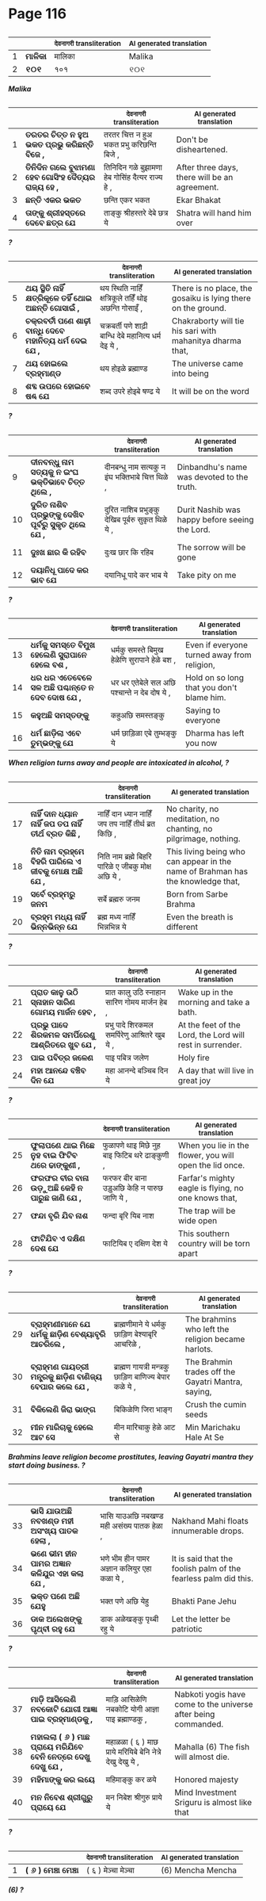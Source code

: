 # Page 116
## 
| | | <sub>देवनागरी transliteration</sub> | <sub>AI generated translation</sub> |
| --- | --- | --- | ---|
| 1 | **ମାଳିକା** | मालिका | Malika | <!-- Block 1 -->
| 2 | **୧୦୧** | १०१ | ୧୦୧ | <!-- Block 8 -->
<!-- Section [1], [8],  -->
<!-- Placeholder for translation. Place text between the underscores(_) and with no leading or trailing spaces. -->
**_Malika_**


## 
| | | <sub>देवनागरी transliteration</sub> | <sub>AI generated translation</sub> |
| --- | --- | --- | ---|
| 1 | **ତରତର ଚିତ୍ତ ନ ହୁଅ ଭକତ ପ୍ରଭୁ କରିଛନ୍ତି ବିଜେ ,** | तरतर चित्त न हुअ भकत प्रभु करिछन्ति बिजे , | Don&#39;t be disheartened. | <!-- Block 2 -->
| 2 | **ତିନିଦିନ ଗଲେ ବୁଝାମଣା ହେବ ଗୋସିଂହ ଦୈତ୍ୟର ରାଜ୍ୟ ହେ ,** | तिनिदिन गळे बुझामणा हेब गोसिंह दैत्यर राज्य हे , | After three days, there will be an agreement. | <!-- Block 2 -->
| 3 | **ଛନ୍ତି ଏକର ଭକତ** | छन्ति एकर भकत | Ekar Bhakat | <!-- Block 2 -->
| 4 | **ତାଙ୍କୁ ଶ୍ରୀହସ୍ତରେ ଦେବେ ଛତ୍ର ଯେ** | ताङ्कु श्रीहस्तरे देबे छत्र ये | Shatra will hand him over | <!-- Block 3 -->

**_?_**

## 
| | | <sub>देवनागरी transliteration</sub> | <sub>AI generated translation</sub> |
| --- | --- | --- | ---|
| 5 | **ଥୟ ସ୍ଥିତି ନାହିଁ କ୍ଷତ୍ରିକୂଳେ ତହିଁ ଥୋଇ ଅଛନ୍ତି ଗୋସାଇଁ ,** | थय स्थिति नाहिँ क्षत्रिकूले तहिँ थोइ अछन्ति गोसाइँ , | There is no place, the gosaiku is lying there on the ground. | <!-- Block 3 -->
| 6 | **ଚକ୍ରବର୍ତୀ ପଣେ ଶାଢ଼ୀ ବାନ୍ଧି ଦେବେ ମହାନିତ୍ୟ ଧର୍ମ ଦେଇ ଯେ ,** | चक्रबर्ती पणे शाढ़ी बान्धि देबे महानित्य धर्म देइ ये , | Chakraborty will tie his sari with mahanitya dharma that, | <!-- Block 3 -->
| 7 | **ଥୟ ହୋଇଲେ ବ୍ରହ୍ମାଣ୍ଡ** | थय होइळे ब्रह्माण्ड | The universe came into being | <!-- Block 3 -->
| 8 | **ଶବ୍ଦ ଉପରେ ହୋଇବେ ଷଣ୍ଢ ଯେ** | शब्द उपरे होइबे षण्ढ ये | It will be on the word | <!-- Block 4 -->

**_?_**

## 
| | | <sub>देवनागरी transliteration</sub> | <sub>AI generated translation</sub> |
| --- | --- | --- | ---|
| 9 | **ଦୀନବନ୍ଧୁ ନାମ ସତ୍ୟକୁ ନ ଇଂଘ ଭକ୍ତିଭାବେ ଚିତ୍ତ ଥିଲେ ,** | दीनबन्धु नाम सत्यकु न इंघ भक्तिभाबे चित्त थिळे , | Dinbandhu&#39;s name was devoted to the truth. | <!-- Block 4 -->
| 10 | **ଦୁରିତ ନାଶିବ ପ୍ରଭୁଙ୍କୁ ଦେଖିବ ପୂର୍ବରୁ ସୁକୃତ ଥିଲେ ଯେ ,** | दुरित नाशिब प्रभुङ्कु देखिब पूर्बरु सुकृत थिळे ये , | Durit Nashib was happy before seeing the Lord. | <!-- Block 4 -->
| 11 | **ଦୁଃଖ ଛାର କି ରହିବ** | दुःख छार कि रहिब | The sorrow will be gone | <!-- Block 4 -->
| 12 | **ଦୟାନିଧୂ ପାଦେ କର ଭାବ ଯେ** | दयानिधू पादे कर भाब ये | Take pity on me | <!-- Block 5 -->

**_?_**

## 
| | | <sub>देवनागरी transliteration</sub> | <sub>AI generated translation</sub> |
| --- | --- | --- | ---|
| 13 | **ଧର୍ମକୁ ସମସ୍ତେ ବିମୁଖ ହେଲେଣି ସୁରାପାନେ ହେଲେ ବଶ ,** | धर्मकु समस्ते बिमुख हेळेणि सुरापाने हेळे बश , | Even if everyone turned away from religion, | <!-- Block 5 -->
| 14 | **ଧର ଧର ଏତେବେଳେ ସଳ ଅଛି ପଶ୍ଚାନ୍ତେ ନ ଦେବ ଦୋଷ ଯେ ,** | धर धर एतेबेले सल अछि पश्चान्ते न देब दोष ये , | Hold on so long that you don&#39;t blame him. | <!-- Block 5 -->
| 15 | **କହୁଅଛି ସମସ୍ତଙ୍କୁ** | कहुअछि समस्तङ्कु | Saying to everyone | <!-- Block 5 -->
| 16 | **ଧର୍ମ ଛାଡ଼ିଲା ଏବେ ତୁମ୍ଭଙ୍କୁ ଯେ** | धर्म छाड़िळा एबे तुम्भङ्कु ये | Dharma has left you now | <!-- Block 5 -->

**_When religion turns away and people are intoxicated in alcohol, ?_**

## 
| | | <sub>देवनागरी transliteration</sub> | <sub>AI generated translation</sub> |
| --- | --- | --- | ---|
| 17 | **ନାହିଁ ଦାନ ଧ୍ୟାନ ନାହିଁ ଜପ ତପ ନାହିଁ ତୀର୍ଥ ବ୍ରତ କିଛି ,** | नाहिँ दान ध्यान नाहिँ जप तप नाहिँ तीर्थ ब्रत किछि , | No charity, no meditation, no chanting, no pilgrimage, nothing. | <!-- Block 6 -->
| 18 | **ନିତି ନାମ ବ୍ରହ୍ମେ ବିହରି ପାରିଲେ ଏ ଜୀବକୁ ମୋକ୍ଷ ଅଛି ଯେ ,** | निति नाम ब्रह्मे बिहरि पारिळे ए जीबकु मोक्ष अछि ये , | This living being who can appear in the name of Brahman has the knowledge that, | <!-- Block 7 -->
| 19 | **ସର୍ବେ ବ୍ରହ୍ମରୁ ଜନମ** | सर्बे ब्रह्मरु जनम | Born from Sarbe Brahma | <!-- Block 7 -->
| 20 | **ବ୍ରହ୍ମ ମଧ୍ୟ ନାହିଁ ଭିନ୍ନଭିନ୍ନ ଯେ** | ब्रह्म मध्य नाहिँ भिन्नभिन्न ये | Even the breath is different | <!-- Block 7 -->

**_?_**

## 
| | | <sub>देवनागरी transliteration</sub> | <sub>AI generated translation</sub> |
| --- | --- | --- | ---|
| 21 | **ପ୍ରାତ କାଳୁ ଉଠି ସ୍ନାହାନ ସାରିଣ ଗୋମୟ ମାର୍ଜନ ହେବ ,** | प्रात कालु उठि स्नाहान सारिण गोमय मार्जन हेब , | Wake up in the morning and take a bath. | <!-- Block 7 -->
| 22 | **ପ୍ରଭୁ ପାଦେ ଶିରକମଳ ସମର୍ପିରେଣୁ ଆଶ୍ରିତରେ ଖୁବ ଯେ ,** | प्रभु पादे शिरकमल समर्पिरेणु आश्रितरे खुब ये , | At the feet of the Lord, the Lord will rest in surrender. | <!-- Block 7 -->
| 23 | **ପାଇ ପବିତ୍ର ଜଳେଣ** | पाइ पबित्र जलेण | Holy fire | <!-- Block 7 -->
| 24 | **ମହା ଆନନ୍ଦେ ବଞ୍ଚିବ ଦିନ ଯେ** | महा आनन्दे बञ्चिब दिन ये | A day that will live in great joy | <!-- Block 7 -->

**_?_**

## 
| | | <sub>देवनागरी transliteration</sub> | <sub>AI generated translation</sub> |
| --- | --- | --- | ---|
| 25 | **ଫୁଲାପଣେ ଥାଇ ମିଛେ ନୁହ ବାଇ ଫିଟିବ ଥରେ ଢାଙ୍କୁଣୀ ,** | फुळापणे थाइ मिछे नुह बाइ फिटिब थरे ढाङ्कुणी , | When you lie in the flower, you will open the lid once. | <!-- Block 7 -->
| 26 | **ଫରଫର ବୀର ବାନା ଉଡ଼ୁଅଛି କେହି ନ ପାରୁଛ ଜାଣି ଯେ ,** | फरफर बीर बाना उड़ुअछि केहि न पारुछ जाणि ये , | Farfar&#39;s mighty eagle is flying, no one knows that, | <!-- Block 7 -->
| 27 | **ଫନ୍ଦା ବୃରି ଯିବ ନାଶ** | फन्दा बृरि यिब नाश | The trap will be wide open | <!-- Block 7 -->
| 28 | **ଫାଟିଯିବ ଏ ଦକ୍ଷିଣ ଦେଶ ଯେ** | फाटियिब ए दक्षिण देश ये | This southern country will be torn apart | <!-- Block 7 -->

**_?_**

## 
| | | <sub>देवनागरी transliteration</sub> | <sub>AI generated translation</sub> |
| --- | --- | --- | ---|
| 29 | **ବ୍ରାହ୍ମଣୀମାନେ ଯେ ଧର୍ମକୁ ଛାଡ଼ିଣ ବେଶ୍ୟାବୃରି ଆଚରିଲେ ,** | ब्राह्मणीमाने ये धर्मकु छाड़िण बेश्याबृरि आचरिळे , | The brahmins who left the religion became harlots. | <!-- Block 10 -->
| 30 | **ବ୍ରାହ୍ମଣ ଗାୟତ୍ରୀ ମନ୍ତ୍ରକୁ ଛାଡ଼ିଣ ବାଣିଜ୍ୟ ବେପାର କଲେ ଯେ ,** | ब्राह्मण गायत्री मन्त्रकु छाड़िण बाणिज्य बेपार कळे ये , | The Brahmin trades off the Gayatri Mantra, saying, | <!-- Block 10 -->
| 31 | **ବିକିଲେଣି ଜିରା ଭାଙ୍ଗ** | बिकिळेणि जिरा भाङ्ग | Crush the cumin seeds | <!-- Block 10 -->
| 32 | **ମୀନ ମାରିଚାକୁ ହେଲେ ଆଟ ସେ** | मीन मारिचाकु हेळे आट से | Min Marichaku Hale At Se | <!-- Block 10 -->

**_Brahmins leave religion become prostitutes, leaving Gayatri mantra they start doing business. ?_**

## 
| | | <sub>देवनागरी transliteration</sub> | <sub>AI generated translation</sub> |
| --- | --- | --- | ---|
| 33 | **ଭାସି ଯାଉଅଛି ନବଖଣ୍ଡ ମହୀ ଅସଂଖ୍ୟ ପାତକ ହେଲା ,** | भासि याउअछि नबखण्ड मही असंख्य पातक हेळा , | Nakhand Mahi floats innumerable drops. | <!-- Block 10 -->
| 34 | **ଭଣେ ଭୀମ ହୀନ ପାମର ଅଜ୍ଞାନ କଳିଯୁର ଏହା କଲା ଯେ ,** | भणे भीम हीन पामर अज्ञान कलियुर एहा कळा ये , | It is said that the foolish palm of the fearless palm did this. | <!-- Block 10 -->
| 35 | **ଭକ୍ତ ପଣେ ଅଛି ଯେହୁ** | भक्त पणे अछि येहु | Bhakti Pane Jehu | <!-- Block 10 -->
| 36 | **ଡାକ ଅଲେଖଙ୍କୁ ପୃଥ୍ବୀ ରହୁ ଯେ** | डाक अळेखङ्कु पृथ्बी रहु ये | Let the letter be patriotic | <!-- Block 10 -->

**_?_**

## 
| | | <sub>देवनागरी transliteration</sub> | <sub>AI generated translation</sub> |
| --- | --- | --- | ---|
| 37 | **ମାଡ଼ି ଆସିଲେଣି ନବକୋଟି ଯୋଗୀ ଆଜ୍ଞା ପାଇ ବ୍ରହ୍ମାଣ୍ଡକୁ ,** | माड़ि आसिळेणि नबकोटि योगी आज्ञा पाइ ब्रह्माण्डकु , | Nabkoti yogis have come to the universe after being commanded. | <!-- Block 11 -->
| 38 | **ମହାଲଲା ( ୬ ) ମାଛ ପ୍ରାୟେ ମରିଯିବେ ବେନି ନେତ୍ରେ ଦେଖୁ ଦେଖୁ ଯେ ,** | महाळळा ( ६ ) माछ प्राये मरियिबे बेनि नेत्रे देखु देखु ये , | Mahalla (6) The fish will almost die. | <!-- Block 11 -->
| 39 | **ମହିମାଙ୍କୁ କର ଲୟେ** | महिमाङ्कु कर ळये | Honored majesty | <!-- Block 11 -->
| 40 | **ମନ ନିବେଶ ଶ୍ରୀଗୁରୁ ପ୍ରାୟେ ଯେ** | मन निबेश श्रीगुरु प्राये ये | Mind Investment Sriguru is almost like that | <!-- Block 11 -->
<!-- Section [2,4], [3,5],  -->
<!-- Section [6],  -->
<!-- Section [7],  -->
<!-- Section [10],  -->
<!-- Section [11],  -->
<!-- Placeholder for translation. Place text between the underscores(_) and with no leading or trailing spaces. -->

**_?_**


## 
| | | <sub>देवनागरी transliteration</sub> | <sub>AI generated translation</sub> |
| --- | --- | --- | ---|
| 1 | **( ୬ ) ମେଞ୍ଚା ମେଞ୍ଚା** | ( ६ ) मेञ्चा मेञ्चा | (6) Mencha Mencha | <!-- Block 9 -->
<!-- Section [9],  -->
<!-- Placeholder for translation. Place text between the underscores(_) and with no leading or trailing spaces. -->
**_(6) ?_**
